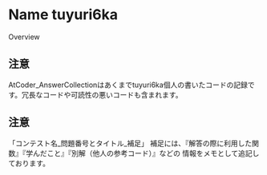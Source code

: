 Name tuyuri6ka
====
Overview

## 注意 
AtCoder_AnswerCollectionはあくまでtuyuri6ka個人の書いたコードの記録です。冗長なコードや可読性の悪いコードも含まれます。

## 注意
「コンテスト名_問題番号とタイトル_補足」
補足には、『解答の際に利用した関数』『学んだこと』『別解（他人の参考コード）』などの
情報をメモとして追記しております。
